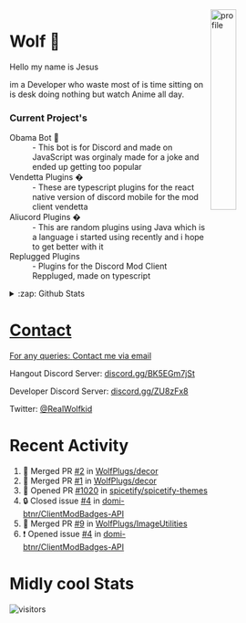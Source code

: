 
<img align="right" alt="profile" width=30% src="https://avatars1.githubusercontent.com/u/32025746?s=460&u=b71f51a6d786a0817807f3e953f36734ac4493c7&v=4">

<h1>Wolf 🐺</h1>

<p>Hello my name is Jesus 

im a Developer who waste most of is time sitting
on is desk doing nothing but watch Anime all day.

</p>


<h3>Current Project's</h3>
<dl>
  <dt>Obama Bot 🤖</dt>
  <dd>- This bot is for Discord and made on JavaScript was orginaly made for a joke and ended up getting too popular</dd>
  
  <dt>Vendetta Plugins �</dt>
  <dd>- These are typescript plugins for the react native version of discord mobile for the mod client vendetta</dd>
  
  <dt>Aliucord Plugins �</dt>
  <dd>- This are random plugins using Java which is a language i started using recently and i hope to get better with it</dd>
  
  <dt>Replugged Plugins </dt>
  <dd>- Plugins for the Discord Mod Client Reppluged, made on typescript<dd>
</dl>

<!--<a href="https://youtube.com/c/Wolfkid">

<img src="https://img.shields.io/badge/Wolfkid%20-%23FF0000.svg?&style=for-the-badge&logo=YouTube&logoColor=white"/>
-->




<details>  
<summary>:zap: Github Stats</summary>
<a href="https://youtube.com/c/Wolfkid">
<img align="left" alt="Wolf's Github Stats" src="https://github-readme-stats.vercel.app/api?username=Wolfkid200444&show_icons=true&theme=tokyonight" />
<img align="bottom" alt="Wolf's Github Stats" src="https://github-readme-stats.vercel.app/api/top-langs/?username=Wolfkid200444&show_icons=true&theme=tokyonight"/>
  </details>

<h1>Contact</h1>
      <p>For any queries: <a href="mailto:helpwolf@gmail.com?Subject=My%20Query">Contact me via email</a></p>
      <p>Hangout Discord Server: <a href="https://discord.gg/BK5EGm7jSt">discord.gg/BK5EGm7jSt</a></p>
      <p>Developer Discord Server: <a href="https://discord.gg/ZU8zFx8">discord.gg/ZU8zFx8</a></p>
      <p>Twitter: <a href="https://twitter.com/RealWolfkid">@RealWolfkid</a></p>
     <!-- <p>My Website: <a href="https://realwolfie.ml">realwolfie.ml</a></p>
-->


  <h1> Recent Activity </h1>

<!--START_SECTION:activity-->
1. 🎉 Merged PR [#2](https://github.com/WolfPlugs/decor/pull/2) in [WolfPlugs/decor](https://github.com/WolfPlugs/decor)
2. 🎉 Merged PR [#1](https://github.com/WolfPlugs/decor/pull/1) in [WolfPlugs/decor](https://github.com/WolfPlugs/decor)
3. 💪 Opened PR [#1020](https://github.com/spicetify/spicetify-themes/pull/1020) in [spicetify/spicetify-themes](https://github.com/spicetify/spicetify-themes)
4. 🔒 Closed issue [#4](https://github.com/domi-btnr/ClientModBadges-API/issues/4) in [domi-btnr/ClientModBadges-API](https://github.com/domi-btnr/ClientModBadges-API)
5. 🎉 Merged PR [#9](https://github.com/WolfPlugs/ImageUtilities/pull/9) in [WolfPlugs/ImageUtilities](https://github.com/WolfPlugs/ImageUtilities)
6. ❗ Opened issue [#4](https://github.com/domi-btnr/ClientModBadges-API/issues/4) in [domi-btnr/ClientModBadges-API](https://github.com/domi-btnr/ClientModBadges-API)
<!--END_SECTION:activity-->


  <h1> Midly cool Stats </h1>

  ![visitors](https://visitor-badge.laobi.icu/badge?page_id=Wolfkid200444.Wolfkid200444)
